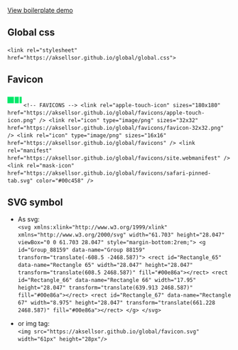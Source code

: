 [View boilerplate demo](https://aksellsor.github.io/boilerplate/)

## Global css
`<link rel="stylesheet" href="https://aksellsor.github.io/global/global.css">`

## Favicon
![image](./favicons/favicon-32x32.png)
`<!-- FAVICONS -->
    <link rel="apple-touch-icon" sizes="180x180"
        href="https://aksellsor.github.io/global/favicons/apple-touch-icon.png" />
    <link rel="icon" type="image/png" sizes="32x32"
        href="https://aksellsor.github.io/global/favicons/favicon-32x32.png" />
    <link rel="icon" type="image/png" sizes="16x16"
        href="https://aksellsor.github.io/global/favicons" />
    <link rel="manifest" href="https://aksellsor.github.io/global/favicons/site.webmanifest" />
    <link rel="mask-icon" href="https://aksellsor.github.io/global/favicons/safari-pinned-tab.svg"
        color="#00c458" />`
        
## SVG symbol
* As svg:<br/>
  `<svg xmlns:xlink="http://www.w3.org/1999/xlink" xmlns="http://www.w3.org/2000/svg" width="61.703" height="28.047"
    viewBox="0 0 61.703 28.047" style="margin-bottom:2rem;">
    <g id="Group_88159" data-name="Group 88159" transform="translate(-608.5 -2468.587)">
      <rect id="Rectangle_65" data-name="Rectangle 65" width="28.047" height="28.047"
        transform="translate(608.5 2468.587)" fill="#00e86a"></rect>
      <rect id="Rectangle_66" data-name="Rectangle 66" width="17.95" height="28.047"
        transform="translate(639.913 2468.587)" fill="#00e86a"></rect>
      <rect id="Rectangle_67" data-name="Rectangle 67" width="8.975" height="28.047"
        transform="translate(661.228 2468.587)" fill="#00e86a"></rect>
    </g>
  </svg>`

* or img tag:<br/>
`<img src="https://aksellsor.github.io/global/favicon.svg" width="61px" height="28px"/>`
